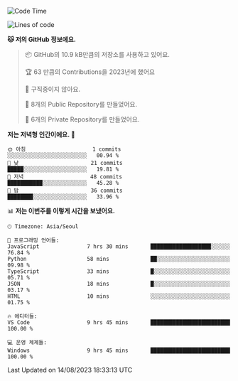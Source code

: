   <!--START_SECTION:waka-->
![Code Time](http://img.shields.io/badge/Code%20Time-186%20hrs%2024%20mins-blue)

![Lines of code](https://img.shields.io/badge/%EC%A0%80%EB%8A%94%20%EC%97%AC%ED%83%9C%EA%B9%8C%EC%A7%80%20-84.9%20thousand%20%EC%A4%84%EC%9D%98%20%EC%BD%94%EB%93%9C%EB%A5%BC%20%EC%9E%91%EC%84%B1%ED%96%88%EC%96%B4%EC%9A%94.-blue)

**🐱 저의 GitHub 정보에요.** 

> 📦 GitHub의 10.9 kB만큼의 저장소를 사용하고 있어요. 
 > 
> 🏆 63 만큼의 Contributions을 2023년에 했어요
 > 
> 🚫 구직중이지 않아요.
 > 
> 📜 8개의 Public Repository를 만들었어요. 
 > 
> 🔑 6개의 Private Repository를 만들었어요. 
 > 
**저는 저녁형 인간이에요. 🦉** 

```text
🌞 아침                     1 commits           ░░░░░░░░░░░░░░░░░░░░░░░░░   00.94 % 
🌆 낮　                     21 commits          █████░░░░░░░░░░░░░░░░░░░░   19.81 % 
🌃 저녁                     48 commits          ███████████░░░░░░░░░░░░░░   45.28 % 
🌙 밤　                     36 commits          ████████░░░░░░░░░░░░░░░░░   33.96 % 
```


📊 **저는 이번주를 이렇게 시간을 보냈어요.** 

```text
🕑︎ Timezone: Asia/Seoul

💬 프로그래밍 언어들: 
JavaScript               7 hrs 30 mins       ███████████████████░░░░░░   76.84 % 
Python                   58 mins             ██░░░░░░░░░░░░░░░░░░░░░░░   09.98 % 
TypeScript               33 mins             █░░░░░░░░░░░░░░░░░░░░░░░░   05.71 % 
JSON                     18 mins             █░░░░░░░░░░░░░░░░░░░░░░░░   03.17 % 
HTML                     10 mins             ░░░░░░░░░░░░░░░░░░░░░░░░░   01.75 % 

🔥 에디터들: 
VS Code                  9 hrs 45 mins       █████████████████████████   100.00 % 

💻 운영 체제들: 
Windows                  9 hrs 45 mins       █████████████████████████   100.00 % 
```


 Last Updated on 14/08/2023 18:33:13 UTC
<!--END_SECTION:waka-->
